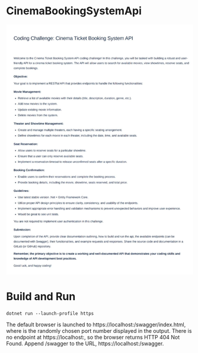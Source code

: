 # CinemaBookingSystemApi

![challenge](img/challenge.jpg)

# Build and Run

```dotnet run --launch-profile https```

The default browser is launched to https://localhost:<port>/swagger/index.html, where <port> is the randomly chosen port number displayed in the output. There is no endpoint at https://localhost:<port>, so the browser returns HTTP 404 Not Found. Append /swagger to the URL, https://localhost:<port>/swagger.